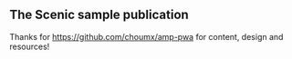 ## The Scenic sample publication

Thanks for https://github.com/choumx/amp-pwa for content, design and resources!

